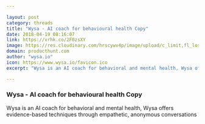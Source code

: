 ```yaml
---

layout: post
category: threads
title: "Wysa - AI coach for behavioural health Copy"
date: 2018-04-19 08:16:07
link: https://vrhk.co/2F0zsXY
image: https://res.cloudinary.com/hrscywv4p/image/upload/c_limit,fl_lossy,h_630,w_1200,f_auto,q_auto/v1/250253/wysa_social_card_dvo41i.jpg
domain: producthunt.com
author: "wysa.io"
icon: https://www.wysa.io/favicon.ico
excerpt: "Wysa is an AI coach for behavioral and mental health, Wysa offers evidence-based techniques through empathetic, anonymous conversations"

---
```


### Wysa - AI coach for behavioural health Copy

Wysa is an AI coach for behavioral and mental health, Wysa offers evidence-based techniques through empathetic, anonymous conversations